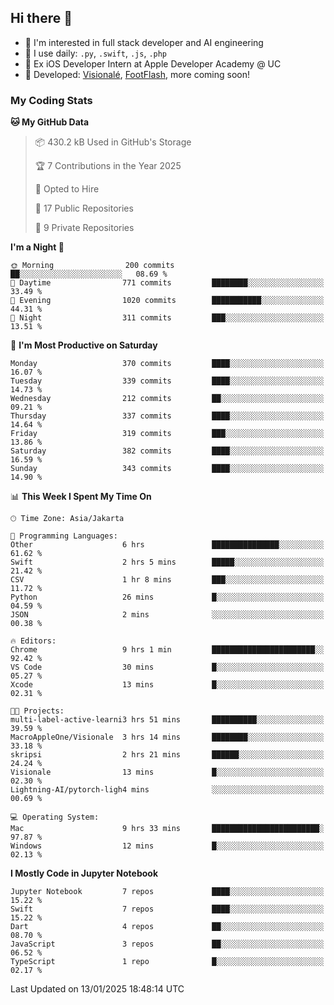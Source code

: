 ## Hi there 👋

- 🤖 I'm interested in full stack developer and AI engineering
- 🌱 I use daily: `.py`, `.swift`, `.js`, `.php`
- 🍎 Ex iOS Developer Intern at Apple Developer Academy @ UC
- 🔨 Developed: [Visionalé](https://apps.apple.com/id/app/visional%C3%A9/id6737191146), [FootFlash](https://apps.apple.com/id/app/footflash/id6550905078), more coming soon!

### My Coding Stats

<!--START_SECTION:waka-->
**🐱 My GitHub Data** 

> 📦 430.2 kB Used in GitHub's Storage 
 > 
> 🏆 7 Contributions in the Year 2025
 > 
> 💼 Opted to Hire
 > 
> 📜 17 Public Repositories 
 > 
> 🔑 9 Private Repositories 
 > 
**I'm a Night 🦉** 

```text
🌞 Morning                200 commits         ██░░░░░░░░░░░░░░░░░░░░░░░   08.69 % 
🌆 Daytime                771 commits         ████████░░░░░░░░░░░░░░░░░   33.49 % 
🌃 Evening                1020 commits        ███████████░░░░░░░░░░░░░░   44.31 % 
🌙 Night                  311 commits         ███░░░░░░░░░░░░░░░░░░░░░░   13.51 % 
```
📅 **I'm Most Productive on Saturday** 

```text
Monday                   370 commits         ████░░░░░░░░░░░░░░░░░░░░░   16.07 % 
Tuesday                  339 commits         ████░░░░░░░░░░░░░░░░░░░░░   14.73 % 
Wednesday                212 commits         ██░░░░░░░░░░░░░░░░░░░░░░░   09.21 % 
Thursday                 337 commits         ████░░░░░░░░░░░░░░░░░░░░░   14.64 % 
Friday                   319 commits         ███░░░░░░░░░░░░░░░░░░░░░░   13.86 % 
Saturday                 382 commits         ████░░░░░░░░░░░░░░░░░░░░░   16.59 % 
Sunday                   343 commits         ████░░░░░░░░░░░░░░░░░░░░░   14.90 % 
```


📊 **This Week I Spent My Time On** 

```text
🕑︎ Time Zone: Asia/Jakarta

💬 Programming Languages: 
Other                    6 hrs               ███████████████░░░░░░░░░░   61.62 % 
Swift                    2 hrs 5 mins        █████░░░░░░░░░░░░░░░░░░░░   21.42 % 
CSV                      1 hr 8 mins         ███░░░░░░░░░░░░░░░░░░░░░░   11.72 % 
Python                   26 mins             █░░░░░░░░░░░░░░░░░░░░░░░░   04.59 % 
JSON                     2 mins              ░░░░░░░░░░░░░░░░░░░░░░░░░   00.38 % 

🔥 Editors: 
Chrome                   9 hrs 1 min         ███████████████████████░░   92.42 % 
VS Code                  30 mins             █░░░░░░░░░░░░░░░░░░░░░░░░   05.27 % 
Xcode                    13 mins             █░░░░░░░░░░░░░░░░░░░░░░░░   02.31 % 

🐱‍💻 Projects: 
multi-label-active-learni3 hrs 51 mins       ██████████░░░░░░░░░░░░░░░   39.59 % 
MacroAppleOne/Visionale  3 hrs 14 mins       ████████░░░░░░░░░░░░░░░░░   33.18 % 
skripsi                  2 hrs 21 mins       ██████░░░░░░░░░░░░░░░░░░░   24.24 % 
Visionale                13 mins             █░░░░░░░░░░░░░░░░░░░░░░░░   02.30 % 
Lightning-AI/pytorch-ligh4 mins              ░░░░░░░░░░░░░░░░░░░░░░░░░   00.69 % 

💻 Operating System: 
Mac                      9 hrs 33 mins       ████████████████████████░   97.87 % 
Windows                  12 mins             █░░░░░░░░░░░░░░░░░░░░░░░░   02.13 % 
```

**I Mostly Code in Jupyter Notebook** 

```text
Jupyter Notebook         7 repos             ████░░░░░░░░░░░░░░░░░░░░░   15.22 % 
Swift                    7 repos             ████░░░░░░░░░░░░░░░░░░░░░   15.22 % 
Dart                     4 repos             ██░░░░░░░░░░░░░░░░░░░░░░░   08.70 % 
JavaScript               3 repos             ██░░░░░░░░░░░░░░░░░░░░░░░   06.52 % 
TypeScript               1 repo              █░░░░░░░░░░░░░░░░░░░░░░░░   02.17 % 
```




 Last Updated on 13/01/2025 18:48:14 UTC
<!--END_SECTION:waka-->

<!--
**nico-samuelson/nico-samuelson** is a ✨ _special_ ✨ repository because its `README.md` (this file) appears on your GitHub profile.

Here are some ideas to get you started:

- 🔭 I’m currently working on ...
- 🌱 I’m currently learning ...
- 👯 I’m looking to collaborate on ...
- 🤔 I’m looking for help with ...
- 💬 Ask me about ...
- 📫 How to reach me: ...
- 😄 Pronouns: ...
- ⚡ Fun fact: ...
-->
